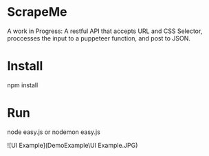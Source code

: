 # ScrapeMe
A work in Progress: 
A restful API that accepts URL and CSS Selector, proccesses the input to a puppeteer function, and post to JSON.

# Install
npm install
 
 # Run
 node easy.js or nodemon easy.js


![UI Example](DemoExample\UI Example.JPG)
